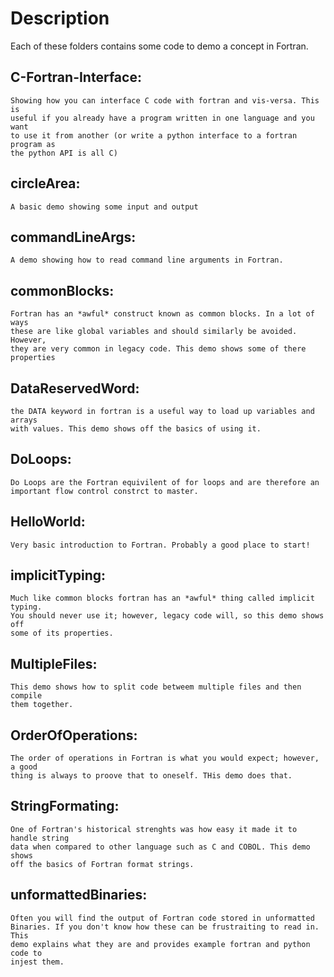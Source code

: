 # Description
Each of these folders contains some code to demo a concept in Fortran.


## C-Fortran-Interface:
	Showing how you can interface C code with fortran and vis-versa. This is
	useful if you already have a program written in one language and you want
	to use it from another (or write a python interface to a fortran program as
	the python API is all C)

## circleArea:
	A basic demo showing some input and output
	
## commandLineArgs:
	A demo showing how to read command line arguments in Fortran.

## commonBlocks:
	Fortran has an *awful* construct known as common blocks. In a lot of ways
	these are like global variables and should similarly be avoided. However,
	they are very common in legacy code. This demo shows some of there
	properties

## DataReservedWord:
	the DATA keyword in fortran is a useful way to load up variables and arrays
	with values. This demo shows off the basics of using it.

## DoLoops:
	Do Loops are the Fortran equivilent of for loops and are therefore an
	important flow control constrct to master. 

## HelloWorld:
	Very basic introduction to Fortran. Probably a good place to start!

## implicitTyping:
	Much like common blocks fortran has an *awful* thing called implicit typing.
	You should never use it; however, legacy code will, so this demo shows off
	some of its properties.

## MultipleFiles:
	This demo shows how to split code betweem multiple files and then compile
	them together.

## OrderOfOperations:
	The order of operations in Fortran is what you would expect; however, a good
	thing is always to proove that to oneself. THis demo does that.

## StringFormating:
	One of Fortran's historical strenghts was how easy it made it to handle string
	data when compared to other language such as C and COBOL. This demo shows
	off the basics of Fortran format strings.

## unformattedBinaries:
	Often you will find the output of Fortran code stored in unformatted
	Binaries. If you don't know how these can be frustraiting to read in. This
	demo explains what they are and provides example fortran and python code to
	injest them.
